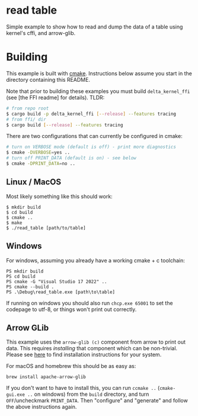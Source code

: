 read table
==========

Simple example to show how to read and dump the data of a table using kernel's cffi, and arrow-glib.

# Building

This example is built with [cmake]. Instructions below assume you start in the directory containing this README.

Note that prior to building these examples you must build `delta_kernel_ffi` (see [the FFI readme] for details). TLDR:
```bash
# from repo root
$ cargo build -p delta_kernel_ffi [--release] --features tracing
# from ffi/ dir
$ cargo build [--release] --features tracing
```

There are two configurations that can currently be configured in cmake:
```bash
# turn on VERBOSE mode (default is off) - print more diagnostics
$ cmake -DVERBOSE=yes ..
# turn off PRINT_DATA (default is on) - see below
$ cmake -DPRINT_DATA=no ..
```

## Linux / MacOS

Most likely something like this should work:
```
$ mkdir build
$ cd build
$ cmake ..
$ make
$ ./read_table [path/to/table]
```

## Windows

For windows, assuming you already have a working cmake + c toolchain:
```
PS mkdir build
PS cd build
PS cmake -G "Visual Studio 17 2022" ..
PS cmake --build .
PS .\Debug\read_table.exe [path\to\table]
```

If running on windows you should also run `chcp.exe 65001` to set the codepage to utf-8, or things
won't print out correctly.

## Arrow GLib
This example uses the `arrow-glib (c)` component from arrow to print out data. This requires
_installing_ that component which can be non-trivial. Please see
[here](https://arrow.apache.org/install/) to find installation instructions for your system.

For macOS and homebrew this should be as easy as:
```
brew install apache-arrow-glib
```

If you don't want to have to install this, you can run `ccmake ..` (`cmake-gui.exe ..` on windows)
from the `build` directory, and turn `OFF`/uncheckmark `PRINT_DATA`. Then "configure" and
"generate" and follow the above instructions again.

[cmake]: https://cmake.org/